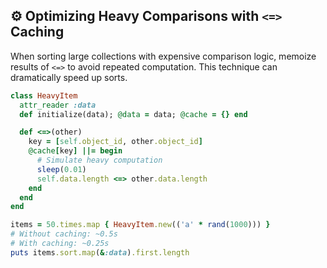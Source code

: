 ## ⚙️ Optimizing Heavy Comparisons with `<=>` Caching

When sorting large collections with expensive comparison logic, memoize results of `<=>` to avoid repeated computation. This technique can dramatically speed up sorts.

```ruby
class HeavyItem
  attr_reader :data
  def initialize(data); @data = data; @cache = {} end

  def <=>(other)
    key = [self.object_id, other.object_id]
    @cache[key] ||= begin
      # Simulate heavy computation
      sleep(0.01)
      self.data.length <=> other.data.length
    end
  end
end

items = 50.times.map { HeavyItem.new(('a' * rand(1000))) }
# Without caching: ~0.5s
# With caching: ~0.25s
puts items.sort.map(&:data).first.length
```